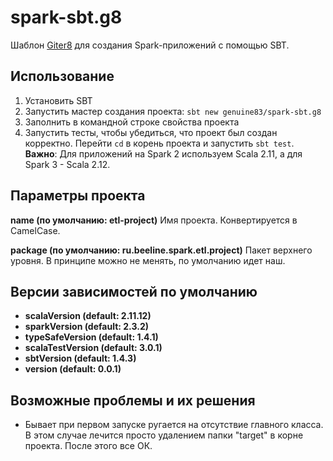 # spark-sbt.g8

Шаблон [Giter8](https://github.com/foundweekends/giter8) для создания Spark-приложений с помощью SBT.

## Использование

1. Установить SBT
2. Запустить мастер создания проекта: `sbt new genuine83/spark-sbt.g8`
3. Заполнить в командной строке свойства проекта
4. Запустить тесты, чтобы убедиться, что проект был создан корректно. Перейти `cd` в корень проекта и запустить `sbt test`.
**Важно**: Для приложений на Spark 2 используем Scala 2.11, а для Spark 3 - Scala 2.12.

## Параметры проекта

**name (по умолчанию: etl-project)**
Имя проекта.  Конвертируется в CamelCase.

**package (по умолчанию: ru.beeline.spark.etl.project)**
Пакет верхнего уровня.  В принципе можно не менять, по умолчанию идет наш.

## Версии зависимостей по умолчанию

* **scalaVersion (default: 2.11.12)**
* **sparkVersion (default: 2.3.2)**
* **typeSafeVersion (default: 1.4.1)**
* **scalaTestVersion (default: 3.0.1)**
* **sbtVersion (default: 1.4.3)**
* **version (default: 0.0.1)**


## Возможные проблемы и их решения

* Бывает при первом запуске ругается на отсутствие главного класса. 
В этом случае лечится просто удалением папки "target" в корне проекта. После этого все ОК.